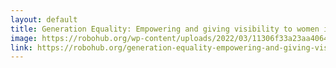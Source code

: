 ```yaml
---
layout: default
title: Generation Equality: Empowering and giving visibility to women in robotics
image: https://robohub.org/wp-content/uploads/2022/03/11306f33a23aa4064a12c0476ee52012.jpg
link: https://robohub.org/generation-equality-empowering-and-giving-visibility-to-women-in-robotics/
---
```

